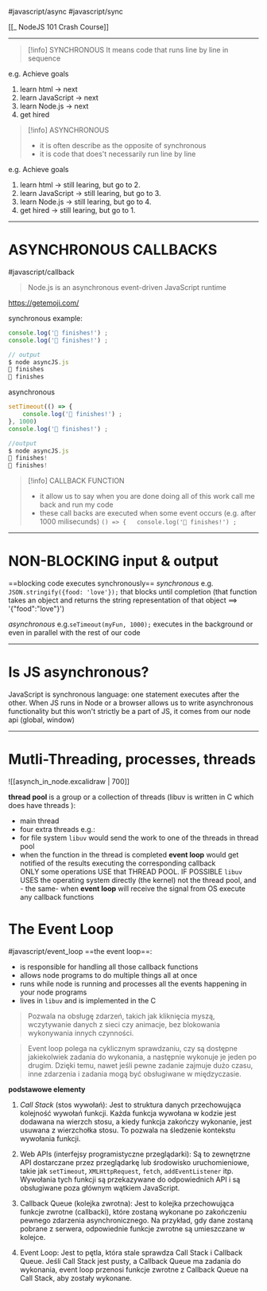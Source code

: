 #javascript/async  #javascript/sync

[[_ NodeJS 101 Crash Course]]

-----------
>[!info] SYNCHRONOUS
> It means code that runs line by line in sequence

 e.g. Achieve goals
 1. learn html -> next
 2. learn JavaScript -> next
 3. learn Node.js -> next
 4. get hired


>[!info] ASYNCHRONOUS
> - it is often describe as the opposite of synchronous
> - it is code that does't necessarily run line by line

 e.g. Achieve goals
 1. learn html -> still learing, but go to 2.
 2. learn JavaScript ->  still learing, but go to 3.
 3. learn Node.js ->  still learing, but go to 4.
 4. get hired  -> still learing, but go to 1.

-----
# ASYNCHRONOUS CALLBACKS
#javascript/callback

> Node.js is an asynchronous event-driven JavaScript runtime

https://getemoji.com/

synchronous example:
```js
console.log('🐇 finishes!') ;
console.log('🐢 finishes!') ;

// output
$ node asyncJS.js 
🐇 finishes
🐢 finishes
```

asynchronous
```javascript
setTimeout(() => {
	console.log('🐇 finishes!') ;
}, 1000)
console.log('🐢 finishes!') ;

//output
$ node asyncJS.js 
🐢 finishes!
🐇 finishes!
```

>[!info] CALLBACK FUNCTION
>- it allow us to say when you are done doing all of this work call me back and run my code
>- these call backs are executed when some event occurs (e.g. after 1000 milisecunds)
>`() => {	console.log('🐇 finishes!') ;`


-----------
# NON-BLOCKING input & output

==blocking code executes synchronously==
*synchronous*
e.g. `JSON.stringify({food: 'love'});` that blocks until completion (that function takes an object and returns the string representation of that object  ==> '{"food":"love"}')

*asynchronous*
e.g.`seTimeout(myFun, 1000);` executes in the background or even in parallel with the rest of our code

---
# Is JS asynchronous?
JavaScript is synchronous language: one statement executes after the other.
When JS  runs in Node or a browser  allows us to write asynchronous functionality but this won't strictly be a part of JS, it comes from our node api (global, window)

--------
# Mutli-Threading, processes, threads

![[asynch_in_node.excalidraw | 700]]

**thread pool** is a group or a collection of threads (libuv is written in C which does have threads ):
- main thread
- four extra threads
e.g.:
- for file system `libuv`  would send the work to one of the threads in thread pool
- when the function in the thread is completed **event loop** would get notified of the results executing the corresponding callback  
	ONLY some operations USE that THREAD POOL. 
	IF POSSIBLE `libuv` USES the operating system directly (the kernel) not the thread pool, and - the same- when **event loop** will receive the signal  from OS execute any callback functions


# The Event Loop
#javascript/event_loop
==the event loop==:
- is responsible for handling all those callback functions
- allows node programs to do multiple things all at once  
- runs while node is running and processes all the events happening in your node programs
- lives in `libuv` and is implemented in the C

> Pozwala na obsługę zdarzeń, takich jak kliknięcia myszą, wczytywanie danych z sieci czy animacje, bez blokowania wykonywania innych czynności.

>Event loop polega na cyklicznym sprawdzaniu, czy są dostępne jakiekolwiek zadania do wykonania, a następnie wykonuje je jeden po drugim. Dzięki temu, nawet jeśli pewne zadanie zajmuje dużo czasu, inne zdarzenia i zadania mogą być obsługiwane w międzyczasie.


**podstawowe elementy**
1. *Call Stack* (stos wywołań): Jest to struktura danych przechowująca kolejność wywołań funkcji. Każda funkcja wywołana w kodzie jest dodawana na wierzch stosu, a kiedy funkcja zakończy wykonanie, jest usuwana z wierzchołka stosu. To pozwala na śledzenie kontekstu wywołania funkcji.
    
2. Web APIs (interfejsy programistyczne przeglądarki): Są to zewnętrzne API dostarczane przez przeglądarkę lub środowisko uruchomieniowe, takie jak `setTimeout`, `XMLHttpRequest`, `fetch`, `addEventListener` itp. Wywołania tych funkcji są przekazywane do odpowiednich API i są obsługiwane poza głównym wątkiem JavaScript.
    
3. Callback Queue (kolejka zwrotna): Jest to kolejka przechowująca funkcje zwrotne (callbacki), które zostaną wykonane po zakończeniu pewnego zdarzenia asynchronicznego. Na przykład, gdy dane zostaną pobrane z serwera, odpowiednie funkcje zwrotne są umieszczane w kolejce.
    
4. Event Loop: Jest to pętla, która stale sprawdza Call Stack i Callback Queue. Jeśli Call Stack jest pusty, a Callback Queue ma zadania do wykonania, event loop przenosi funkcje zwrotne z Callback Queue na Call Stack, aby zostały wykonane.















